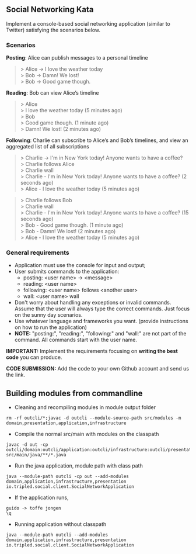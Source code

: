 Social Networking Kata
----------------------

Implement a console-based social networking application (similar to Twitter) satisfying the scenarios below.

### Scenarios

**Posting**: Alice can publish messages to a personal timeline

> \> Alice -> I love the weather today    
> \> Bob -> Damn! We lost!     
> \> Bob -> Good game though.    

**Reading**: Bob can view Alice’s timeline

> \> Alice    
> \> I love the weather today (5 minutes ago)    
> \> Bob    
> \> Good game though. (1 minute ago)     
> \> Damn! We lost! (2 minutes ago)    

**Following**: Charlie can subscribe to Alice’s and Bob’s timelines, and view an aggregated list of all subscriptions

> \> Charlie -> I'm in New York today! Anyone wants to have a coffee?     
> \> Charlie follows Alice    
> \> Charlie wall    
> \> Charlie - I'm in New York today! Anyone wants to have a coffee? (2 seconds ago)    
> \> Alice - I love the weather today (5 minutes ago)    

> \> Charlie follows Bob    
> \> Charlie wall    
> \> Charlie - I'm in New York today! Anyone wants to have a coffee? (15 seconds ago)     
> \> Bob - Good game though. (1 minute ago)     
> \> Bob - Damn! We lost! (2 minutes ago)     
> \> Alice - I love the weather today (5 minutes ago)    

### General requirements 

- Application must use the console for input and output; 
- User submits commands to the application: 
    - posting: \<user name> -> \<message> 
    - reading: \<user name> 
    - following: \<user name> follows \<another user> 
    - wall: \<user name> wall 
- Don't worry about handling any exceptions or invalid commands. Assume that the user will always type the correct commands. Just focus on the sunny day scenarios.
- Use whatever language and frameworks you want. (provide instructions on how to run the application)
- **NOTE:** "posting:", "reading:", "following:" and "wall:" are not part of the command. All commands start with the user name.

**IMPORTANT:**  Implement the requirements focusing on **writing the best code** you can produce.

**CODE SUBMISSION:** Add the code to your own Github account and send us the link.

## Building modules from commandline 

+ Cleaning and recompiling modules in module output folder

```$sh
rm -rf outcli/*;javac -d outcli --module-source-path src/modules -m domain,presentation,application,infrastructure
```

+ Compile the normal src/main with modules on the classpath
```$sh
javac -d out -cp outcli/domain:outcli/application:outcli/infrastructure:outcli/presentation  src/main/java/**/*.java
```

+ Run the java application, module path with class path

```$sh
java --module-path outcli -cp out --add-modules domain,application,infrastructure,presentation io.tripled.social.client.SocialNetworkApplication
```

+ If the application runs,

```text
guido -> toffe jongen
\q
``` 

+ Running application without classpath
```$sh
java --module-path outcli --add-modules domain,application,infrastructure,presentation io.tripled.social.client.SocialNetworkApplication
```
